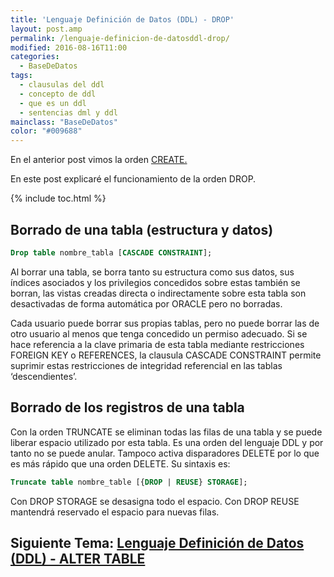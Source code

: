 ```yaml
---
title: 'Lenguaje Definición de Datos (DDL) - DROP'
layout: post.amp
permalink: /lenguaje-definicion-de-datosddl-drop/
modified: 2016-08-16T11:00
categories:
  - BaseDeDatos
tags:
  - clausulas del ddl
  - concepto de ddl
  - que es un ddl
  - sentencias dml y ddl
mainclass: "BaseDeDatos"
color: "#009688"
---
```



En el anterior post vimos la orden [CREATE.][1]

En este post explicaré el funcionamiento de la orden DROP.

{% include toc.html %}

## Borrado de una tabla (estructura y datos)

```sql
Drop table nombre_tabla [CASCADE CONSTRAINT];
```

Al borrar una tabla, se borra tanto su estructura como sus datos, sus índices asociados y los privilegios concedidos sobre estas también se borran, las vistas creadas directa o indirectamente sobre esta tabla son desactivadas de forma automática por ORACLE pero no borradas.

<!--ad-->

Cada usuario puede borrar sus propias tablas, pero no puede borrar las de otro usuario al menos que tenga concedido un permiso adecuado.
Si se hace referencia a la clave primaria de esta tabla mediante restricciones FOREIGN KEY o REFERENCES, la clausula CASCADE CONSTRAINT permite suprimir estas restricciones de integridad referencial en las tablas ‘descendientes’.

## Borrado de los registros de una tabla

Con la orden TRUNCATE se eliminan todas las filas de una tabla y se puede liberar espacio utilizado por esta tabla. Es una orden del lenguaje DDL y por tanto no se puede anular. Tampoco activa disparadores DELETE por lo que es más rápido que una orden DELETE. Su sintaxis es:

```sql
Truncate table nombre_table [{DROP | REUSE} STORAGE];
```

Con DROP STORAGE se desasigna todo el espacio.
Con DROP REUSE mantendrá reservado el espacio para nuevas filas.

## Siguiente Tema: [Lenguaje Definición de Datos (DDL) - ALTER TABLE][2]

 [1]: https://elbauldelprogramador.com/lenguaje-definicion-de-datosddl-create/
 [2]: https://elbauldelprogramador.com/lenguaje-definicion-de-datos-ddl-alter/
